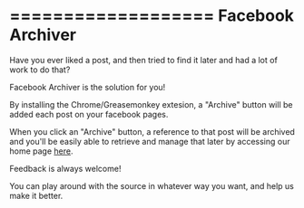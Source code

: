 ===================
Facebook Archiver
===================

Have you ever liked a post, and then tried to find it later and
had a lot of work to do that?

Facebook Archiver is the solution for you!

By installing the Chrome/Greasemonkey extesion, a "Archive" button
will be added each post on your facebook pages.

When you click an "Archive" button, a reference to that post will
be archived and you'll be easily able to retrieve and manage that later by
accessing our home page <a href="http://fbarchiver.herokuapp.com">here</a>.

Feedback is always welcome!

You can play around with the source in whatever way you want, and help
us make it better.

